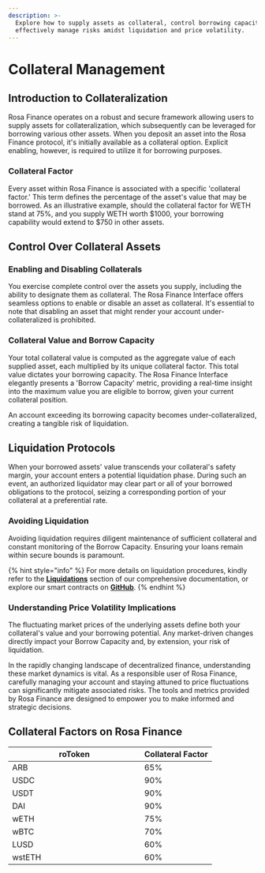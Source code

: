 ```yaml
---
description: >-
  Explore how to supply assets as collateral, control borrowing capacity, and
  effectively manage risks amidst liquidation and price volatility.
---
```


# Collateral Management

## **Introduction to Collateralization**

Rosa Finance operates on a robust and secure framework allowing users to supply assets for collateralization, which subsequently can be leveraged for borrowing various other assets. When you deposit an asset into the Rosa Finance protocol, it's initially available as a collateral option. Explicit enabling, however, is required to utilize it for borrowing purposes.

### **Collateral Factor**

Every asset within Rosa Finance is associated with a specific 'collateral factor.' This term defines the percentage of the asset's value that may be borrowed. As an illustrative example, should the collateral factor for WETH stand at 75%, and you supply WETH worth $1000, your borrowing capability would extend to $750 in other assets.

## **Control Over Collateral Assets**

### **Enabling and Disabling Collaterals**

You exercise complete control over the assets you supply, including the ability to designate them as collateral. The Rosa Finance Interface offers seamless options to enable or disable an asset as collateral. It's essential to note that disabling an asset that might render your account under-collateralized is prohibited.

### **Collateral Value and Borrow Capacity**

Your total collateral value is computed as the aggregate value of each supplied asset, each multiplied by its unique collateral factor. This total value dictates your borrowing capacity. The Rosa Finance Interface elegantly presents a 'Borrow Capacity' metric, providing a real-time insight into the maximum value you are eligible to borrow, given your current collateral position.

An account exceeding its borrowing capacity becomes under-collateralized, creating a tangible risk of liquidation.

## **Liquidation Protocols**

When your borrowed assets' value transcends your collateral's safety margin, your account enters a potential liquidation phase. During such an event, an authorized liquidator may clear part or all of your borrowed obligations to the protocol, seizing a corresponding portion of your collateral at a preferential rate.

### **Avoiding Liquidation**

Avoiding liquidation requires diligent maintenance of sufficient collateral and constant monitoring of the Borrow Capacity. Ensuring your loans remain within secure bounds is paramount.

{% hint style="info" %}
For more details on liquidation procedures, kindly refer to the [**Liquidations**](liquidations.md) section of our comprehensive documentation, or explore our smart contracts on [**GitHub**](../technical-overview/developer-links.md).
{% endhint %}

### **Understanding Price Volatility Implications**

The fluctuating market prices of the underlying assets define both your collateral's value and your borrowing potential. Any market-driven changes directly impact your Borrow Capacity and, by extension, your risk of liquidation.

In the rapidly changing landscape of decentralized finance, understanding these market dynamics is vital. As a responsible user of Rosa Finance, carefully managing your account and staying attuned to price fluctuations can significantly mitigate associated risks. The tools and metrics provided by Rosa Finance are designed to empower you to make informed and strategic decisions.

## Collateral Factors on Rosa Finance

<table><thead><tr><th width="252">roToken</th><th>Collateral Factor</th></tr></thead><tbody><tr><td>ARB</td><td>65%</td></tr><tr><td>USDC</td><td>90%</td></tr><tr><td>USDT</td><td>90%</td></tr><tr><td>DAI</td><td>90%</td></tr><tr><td>wETH</td><td>75%</td></tr><tr><td>wBTC</td><td>70%</td></tr><tr><td>LUSD</td><td>60%</td></tr><tr><td>wstETH</td><td>60%</td></tr></tbody></table>
